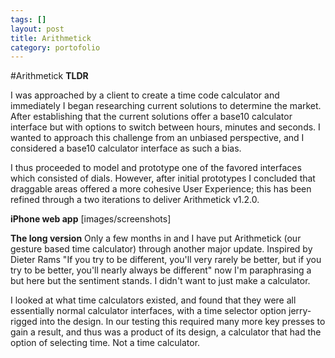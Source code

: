 ```yaml
---
tags: []
layout: post
title: Arithmetick
category: portofolio
---
```

#Arithmetick
__TLDR__

I was approached by a client to create a time code calculator and immediately I began researching current solutions to determine the market. After establishing that the current solutions offer a base10 calculator interface but with options to switch between hours, minutes and seconds. I wanted to approach this challenge from an unbiased perspective, and I considered a base10 calculator interface as such a bias. 

I thus proceeded to model and prototype one of the favored interfaces which consisted of dials. However, after initial prototypes I concluded that draggable areas offered a more cohesive User Experience; this has been refined through a two iterations to deliver Arithmetick v1.2.0.

__iPhone web app__
[images/screenshots]


__The long version__ 
Only a few months in and I have put Arithmetick (our gesture based time calculator) through another major update. Inspired by Dieter Rams "If you try to be different, you'll very rarely be better, but if you try to be better, you'll nearly always be different" now I'm paraphrasing a but here but the sentiment stands. I didn't want to just make a calculator.

I looked at what time calculators existed, and found that they were all essentially normal calculator interfaces, with a time selector option jerry-rigged into the design. In our testing this required many more key presses to gain a result, and thus was a product of its design, a calculator that had the option of selecting time. Not a time calculator.
